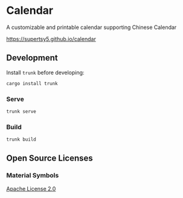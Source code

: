 # Calendar

A customizable and printable calendar supporting Chinese Calendar

<https://supertsy5.github.io/calendar>

## Development

Install `trunk` before developing:
``` sh
cargo install trunk
```

### Serve
``` sh
trunk serve
```

### Build
``` sh
trunk build
```

## Open Source Licenses

### Material Symbols
[Apache License 2.0](https://www.apache.org/licenses/LICENSE-2.0)